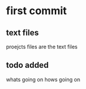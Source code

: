 # first commit

## text files
proejcts files are the text files


## todo added
whats going on
hows going on
